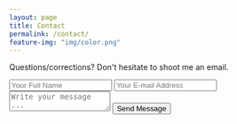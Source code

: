 ```yaml
---
layout: page
title: Contact
permalink: /contact/
feature-img: "img/color.png"
---
```


Questions/corrections? Don't hesitate to shoot me an email. 

<form action="https://getsimpleform.com/messages?form_api_token=77f9e41c93fe73b5ba393b07f323139a" method="post">
  <!-- the redirect_to is optional, the form will redirect to the referrer on submission -->
  <input type='hidden' name='redirect_to' value='http://www.chrispalmer.io/thank-you/' />
  <input type='text' name='name' placeholder='Your Full Name' />
  <input type='email' name='email' placeholder='Your E-mail Address' />
  <textarea name='message' placeholder='Write your message ...'></textarea>
  <input type='submit' value='Send Message' />
</form>
